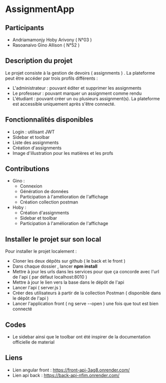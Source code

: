 # AssignmentApp

## Participants
  - Andriamamonjy Hoby Arivony ( N°03 )
  - Rasoanaivo Gino Allison ( N°52 )
## Description du projet
Le projet consiste à la gestion de devoirs ( assignments ) .
La plateforme peut être accéder par trois profils différents :
  - L'administrateur : pouvant éditer et supprimer les assignments
  - Le professeur : pouvant marquer un assignment comme rendu
  - L'étudiant : pouvant créer un ou plusieurs assignment(s).
La plateforme est accessible uniquement après s'être connecté.

## Fonctionnalités disponibles
  - Login : utilisant JWT
  - Sidebar et toolbar
  - Liste des assignments
  - Création d'assignments
  - Image d'illustration pour les matières et les profs

## Contributions
  - Gino :
      - Connexion
      - Génération de données
      - Participation à l'amélioration de l'affichage
      - Création collection postman
  - Hoby :
      - Création d'assignments
      - Sidebar et toolbar
      - Participation à l'amélioration de l'affichage
   
## Installer le projet sur son local 
Pour installer le projet localement : 
  - Cloner les deux dépôts sur github ( le back et le front )
  - Dans chaque dossier , lancer **npm install**
  - Mettre à jour les urls dans les services pour que ça concorde avec l'url de l'api ( par défaut localhost:8010 )
  - Mettre à jour le lien vers la base dans le dépôt de l'api
  - Lancer l'api ( server.js )
  - Créer des utilisateurs à partir de la collection Postman ( disponible dans le dépôt de l'api )
  - Lancer l'application front ( ng serve --open ) une fois que tout est bien connecté

## Codes 
  - Le sidebar ainsi que le toolbar ont été inspirer de la documentation officielle de material 

## Liens
  - Lien angular front : https://front-api-3ag8.onrender.com/
  - Lien api back : https://back-api-nfim.onrender.com/

